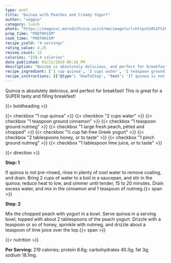 ```yaml
---
type: post
title: "Quinoa with Peaches and Creamy Yogurt"
author: "veggie"
category: lunch
photo: "https://imagesvc.meredithcorp.io/v3/mm/image?url=https%3A%2F%2Fimages.media-allrecipes.com%2Fuserphotos%2F805606.jpg"
prep_time: "P0DT0H15M"
cook_time: "P0DT0H15M"
recipe_yield: "4 servings"
rating_value: 4.25
review_count: 12
calories: "219.4 calories"
date_published: 03/21/2019 06:26 PM
description: "Quinoa is absolutely delicious, and perfect for breakfast! This is great for a SUPER tasty and filling breakfast!"
recipe_ingredient: ['1 cup quinoa', '2 cups water', '1 teaspoon ground cinnamon', '1 teaspoon ground nutmeg', '1 large fresh peach, pitted and chopped', '½ cup fat-free Greek yogurt', '2 tablespoons honey, or to taste', '1 pinch ground nutmeg', '1 tablespoon lime juice, or to taste']
recipe_instructions: [{'@type': 'HowToStep', 'text': 'If quinoa is not pre-rinsed, rinse in plenty of cool water to remove coating, and drain. Bring 2 cups of water to a boil in a saucepan, and stir in the quinoa; reduce heat to low, and simmer until tender, 15 to 20 minutes. Drain excess water, and mix in the cinnamon and 1 teaspoon of nutmeg.\n'}, {'@type': 'HowToStep', 'text': 'Mix the chopped peach with yogurt in a bowl. Serve quinoa in a serving bowl, topped with about 2 tablespoons of the peach yogurt. Drizzle with a teaspoon or so of honey, sprinkle with nutmeg, and drizzle about a teaspoon of lime juice over the top.\n'}]
---
```


Quinoa is absolutely delicious, and perfect for breakfast! This is great for a SUPER tasty and filling breakfast! 

{{< boldheading >}}

{{< checkbox "1 cup quinoa" >}}
{{< checkbox "2 cups water" >}}
{{< checkbox "1 teaspoon ground cinnamon" >}}
{{< checkbox "1 teaspoon ground nutmeg" >}}
{{< checkbox "1 large fresh peach, pitted and chopped" >}}
{{< checkbox "½ cup fat-free Greek yogurt" >}}
{{< checkbox "2 tablespoons honey, or to taste" >}}
{{< checkbox "1 pinch ground nutmeg" >}}
{{< checkbox "1 tablespoon lime juice, or to taste" >}}


{{< direction >}}

**Step: 1**

If quinoa is not pre-rinsed, rinse in plenty of cool water to remove coating, and drain. Bring 2 cups of water to a boil in a saucepan, and stir in the quinoa; reduce heat to low, and simmer until tender, 15 to 20 minutes. Drain excess water, and mix in the cinnamon and 1 teaspoon of nutmeg.{{< span >}}

**Step: 2**

Mix the chopped peach with yogurt in a bowl. Serve quinoa in a serving bowl, topped with about 2 tablespoons of the peach yogurt. Drizzle with a teaspoon or so of honey, sprinkle with nutmeg, and drizzle about a teaspoon of lime juice over the top.{{< span >}}

{{< nutrition >}}

**Per Serving:** 219 calories; protein 8.6g; carbohydrates 40.3g; fat 3g; sodium 18.1mg.